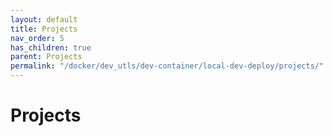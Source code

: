 ```yaml
---
layout: default
title: Projects
nav_order: 5
has_children: true
parent: Projects
permalink: "/docker/dev_utls/dev-container/local-dev-deploy/projects/"
---
```


# Projects
